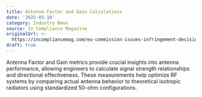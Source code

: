```yaml
---
title: Antenna Factor and Gain Calculations
date: '2025-03-10'
category: Industry News
source: In Compliance Magazine
originalUrl: >-
  https://incompliancemag.com/eu-commission-issues-infringement-decision-on-failure-to-transpose-eu-rohs/
draft: true
---
```

Antenna Factor and Gain metrics provide crucial insights into antenna performance, allowing engineers to calculate signal strength relationships and directional effectiveness. These measurements help optimize RF systems by comparing actual antenna behavior to theoretical isotropic radiators using standardized 50-ohm configurations.
